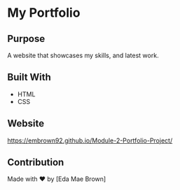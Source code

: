 # My Portfolio

## Purpose

A website that showcases my skills, and latest work.

## Built With

- HTML
- CSS

## Website

https://embrown92.github.io/Module-2-Portfolio-Project/

## Contribution

Made with ❤️ by [Eda Mae Brown]
